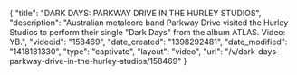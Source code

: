 {
    "title": "DARK DAYS: PARKWAY DRIVE IN THE HURLEY STUDIOS",
    "description": "Australian metalcore band Parkway Drive visited the Hurley Studios to perform their single \"Dark Days\" from the album ATLAS. Video: YB.",
    "videoid": "158469",
    "date_created": "1398292481",
    "date_modified": "1418181330",
    "type": "captivate",
    "layout": "video",
    "url": "\/v\/dark-days-parkway-drive-in-the-hurley-studios\/158469"
}